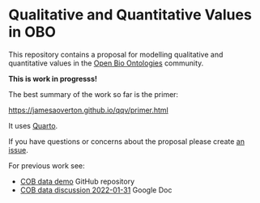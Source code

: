  # Qualitative and Quantitative Values in OBO

This repository contains a proposal
for modelling qualitative and quantitative values in the
[Open Bio Ontologies](https://obofoundry.org) community.

**This is work in progresss!**

The best summary of the work so far is the primer:

<https://jamesaoverton.github.io/qqv/primer.html>

It uses [Quarto](https://quarto.org).

If you have questions or concerns about the proposal
please create [an issue](https://github.com/jamesaoverton/qqv/issues).

For previous work see:

- [COB data demo](https://github.com/jamesaoverton/cob-data-demo)
  GitHub repository
- [COB data discussion 2022-01-31](https://docs.google.com/document/d/1Cds-u9icTkS4kN7Mcn8P5D01WgIyMIqFz4YzhCYzg0k/edit#heading=h.6m4qopy1rhai)
  Google Doc
